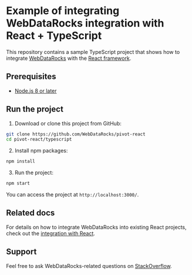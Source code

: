 # Example of integrating WebDataRocks integration with React + TypeScript

This repository contains a sample TypeScript project that shows how to integrate [WebDataRocks](https://www.webdatarocks.com/) with the [React framework](https://react.dev/).

## Prerequisites

- [Node.js 8 or later](https://nodejs.org/en/)

## Run the project

1. Download or clone this project from GitHub:
```bash
git clone https://github.com/WebDataRocks/pivot-react
cd pivot-react/typescript
```
2. Install npm packages:
```bash
npm install
```
3. Run the project:
```bash
npm start
```
You can access the project at `http://localhost:3000/`.

## Related docs

For details on how to integrate WebDataRocks into existing React projects, check out the [integration with React](https://www.webdatarocks.com/doc/react/how-to-start-online-reporting/).

## Support
Feel free to ask WebDataRocks-related questions on [StackOverflow](https://stackoverflow.com/questions/tagged/webdatarocks).
